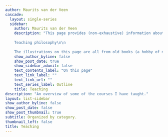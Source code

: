 ```yaml
---
author: Maurits van der Veen
cascade:
  layout: single-series
  sidebar:
    author: Maurits van der Veen
    description: "This page provides (non-exhaustive) information about courses I have taught.\n\n
    
    Teaching philosophy\n\n
    
    The illustrations on this page are all from old books (a hobby of mine). At the top of this sidebar: the 'Secret Resolutions' of the Dutch States-General, a history of Dutch diplomatic relations in the 16th-18th centuries; for the international relations section: the title page of Grotius' Laws of War and Peace; for the comparative/IR section: a cartographic depiction of Europe as a woman, from Münster's Cosmographia; for the data science section: a chained binding, from Harvard's Houghton Library; for the final section: the title page of Darwin's Origin of Species."
    show_author_byline: false
    show_post_date: true
    show_sidebar_adunit: false
    text_contents_label: "On this page"
    text_link_label: ""
    text_link_url: ""
    text_series_label: Outline
    title: Teaching
description: "An overview of some of the courses I have taught."
layout: list-sidebar
show_author_byline: false
show_post_date: false
show_post_thumbnail: true
subtitle: Organized by category.
thumbnail_left: false
title: Teaching
---
```

